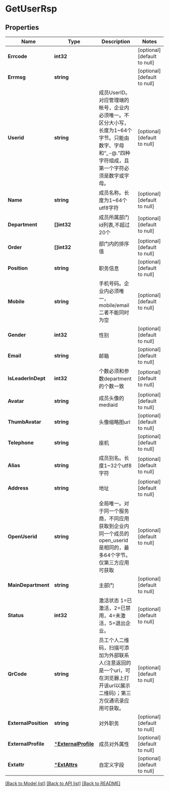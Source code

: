 # GetUserRsp

## Properties
Name | Type | Description | Notes
------------ | ------------- | ------------- | -------------
**Errcode** | **int32** |  | [optional] [default to null]
**Errmsg** | **string** |  | [optional] [default to null]
**Userid** | **string** | 成员UserID。对应管理端的帐号，企业内必须唯一。不区分大小写，长度为1~64个字节。只能由数字、字母和“_-@.”四种字符组成，且第一个字符必须是数字或字母。 | [optional] [default to null]
**Name** | **string** | 成员名称。长度为1~64个utf8字符 | [optional] [default to null]
**Department** | **[]int32** | 成员所属部门id列表,不超过20个 | [optional] [default to null]
**Order** | **[]int32** | 部门内的排序值 | [optional] [default to null]
**Position** | **string** | 职务信息 | [optional] [default to null]
**Mobile** | **string** | 手机号码。企业内必须唯一，mobile/email二者不能同时为空 | [optional] [default to null]
**Gender** | **int32** | 性别 | [optional] [default to null]
**Email** | **string** | 邮箱 | [optional] [default to null]
**IsLeaderInDept** | **int32** | 个数必须和参数department的个数一致 | [optional] [default to null]
**Avatar** | **string** | 成员头像的mediaid | [optional] [default to null]
**ThumbAvatar** | **string** | 头像缩略图url | [optional] [default to null]
**Telephone** | **string** | 座机 | [optional] [default to null]
**Alias** | **string** | 成员别名。长度1~32个utf8字符 | [optional] [default to null]
**Address** | **string** | 地址 | [optional] [default to null]
**OpenUserid** | **string** | 全局唯一。对于同一个服务商，不同应用获取到企业内同一个成员的open_userid是相同的，最多64个字节。仅第三方应用可获取 | [optional] [default to null]
**MainDepartment** | **string** | 主部门 | [optional] [default to null]
**Status** | **int32** | 激活状态 1&#x3D;已激活，2&#x3D;已禁用，4&#x3D;未激活，5&#x3D;退出企业。 | [optional] [default to null]
**QrCode** | **string** | 员工个人二维码，扫描可添加为外部联系人(注意返回的是一个url，可在浏览器上打开该url以展示二维码)；第三方仅通讯录应用可获取。 | [optional] [default to null]
**ExternalPosition** | **string** | 对外职务 | [optional] [default to null]
**ExternalProfile** | [***ExternalProfile**](ExternalProfile.md) | 成员对外属性 | [optional] [default to null]
**Extattr** | [***ExtAttrs**](ExtAttrs.md) | 自定义字段 | [optional] [default to null]

[[Back to Model list]](../README.md#documentation-for-models) [[Back to API list]](../README.md#documentation-for-api-endpoints) [[Back to README]](../README.md)


